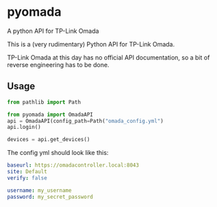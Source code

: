 # pyomada
A python API for TP-Link Omada

This is a (very rudimentary) Python API for TP-Link Omada.

TP-Link Omada at this day has no official API documentation, so a bit of reverse engineering has to be done.



## Usage

```python
from pathlib import Path

from pyomada import OmadaAPI
api = OmadaAPI(config_path=Path("omada_config.yml")
api.login()

devices = api.get_devices()
```

The config yml should look like this:

```yaml
baseurl: https://omadacontroller.local:8043
site: Default
verify: false

username: my_username
password: my_secret_password
```
